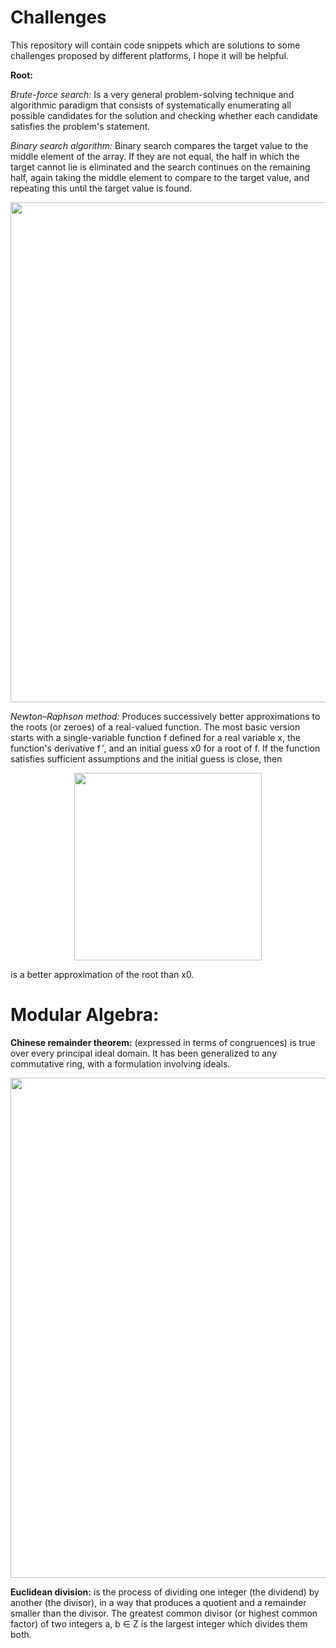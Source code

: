 # Challenges
This repository will contain code snippets which are solutions to some challenges proposed by different platforms, I hope it will be helpful.

**Root:** 

*Brute-force search:* Is a very general problem-solving technique and algorithmic paradigm that consists of systematically enumerating all possible candidates for the solution and checking whether each candidate satisfies the problem's statement. 

*Binary search algorithm:* Binary search compares the target value to the middle element of the array. If they are not equal, the half in which the target cannot lie is eliminated and the search continues on the remaining half, again taking the middle element to compare to the target value, and repeating this until the target value is found. 

<p align="center"> <img src="https://s3-us-west-2.amazonaws.com/ib-assessment-tests/problem_images/binary_search.gif" width="800"> </p>

*Newton–Raphson method:* Produces successively better approximations to the roots (or zeroes) of a real-valued function. The most basic version starts with a single-variable function f defined for a real variable x, the function's derivative f ′, and an initial guess x0 for a root of f. If the function satisfies sufficient assumptions and the initial guess is close, then 

<p align="center"> <img src="https://wikimedia.org/api/rest_v1/media/math/render/svg/0ff048abd4c1a8244f09ce8a7ff394626bdb6f80" width="300"> </p>

is a better approximation of the root than x0. 

# Modular Algebra:

**Chinese remainder theorem:** (expressed in terms of congruences) is true over every principal ideal domain. It has been generalized to any commutative ring, with a formulation involving ideals. 

<p align="center"> <img src="https://user-images.githubusercontent.com/63327224/132135430-84f25d6b-1508-4ce3-92f3-a29700665e5b.png" width="800"> </p>

**Euclidean division:**  is the process of dividing one integer (the dividend) by another (the divisor), in a way that produces a quotient and a remainder smaller than the divisor. The greatest common divisor (or highest common factor) of two integers a, b ∈ Z is the largest integer which divides them both. 




